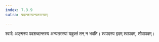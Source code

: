 ```yaml
---
index: 7.3.9
sutra: पदान्तस्यान्यतरस्याम्

---
```

श्वादेः अङ्गस्य पदशब्दान्तस्य अन्यतरस्यां यदुक्तं तन् न भवति। श्वपदस्य इदम् श्वापदम्, शौवापदम्।